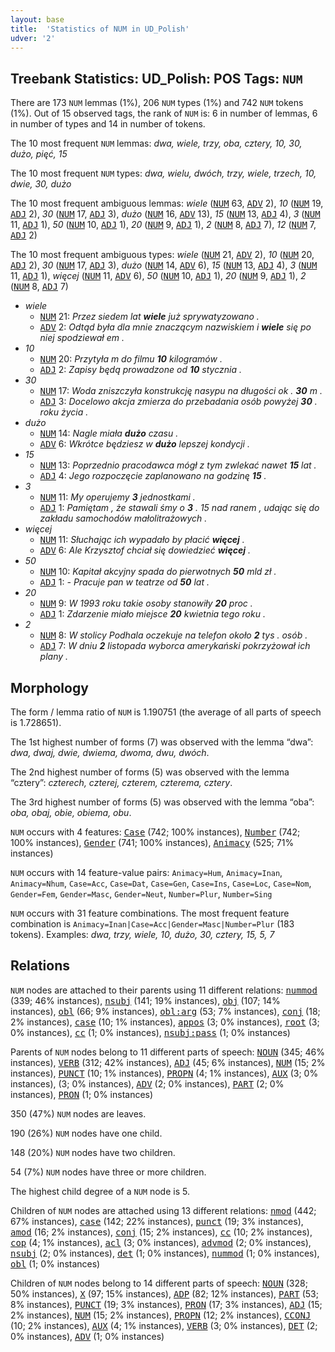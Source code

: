 ```yaml
---
layout: base
title:  'Statistics of NUM in UD_Polish'
udver: '2'
---
```


## Treebank Statistics: UD_Polish: POS Tags: `NUM`

There are 173 `NUM` lemmas (1%), 206 `NUM` types (1%) and 742 `NUM` tokens (1%).
Out of 15 observed tags, the rank of `NUM` is: 6 in number of lemmas, 6 in number of types and 14 in number of tokens.

The 10 most frequent `NUM` lemmas: <em>dwa, wiele, trzy, oba, cztery, 10, 30, dużo, pięć, 15</em>

The 10 most frequent `NUM` types:  <em>dwa, wielu, dwóch, trzy, wiele, trzech, 10, dwie, 30, dużo</em>

The 10 most frequent ambiguous lemmas: <em>wiele</em> (<tt><a href="pl-pos-NUM.html">NUM</a></tt> 63, <tt><a href="pl-pos-ADV.html">ADV</a></tt> 2), <em>10</em> (<tt><a href="pl-pos-NUM.html">NUM</a></tt> 19, <tt><a href="pl-pos-ADJ.html">ADJ</a></tt> 2), <em>30</em> (<tt><a href="pl-pos-NUM.html">NUM</a></tt> 17, <tt><a href="pl-pos-ADJ.html">ADJ</a></tt> 3), <em>dużo</em> (<tt><a href="pl-pos-NUM.html">NUM</a></tt> 16, <tt><a href="pl-pos-ADV.html">ADV</a></tt> 13), <em>15</em> (<tt><a href="pl-pos-NUM.html">NUM</a></tt> 13, <tt><a href="pl-pos-ADJ.html">ADJ</a></tt> 4), <em>3</em> (<tt><a href="pl-pos-NUM.html">NUM</a></tt> 11, <tt><a href="pl-pos-ADJ.html">ADJ</a></tt> 1), <em>50</em> (<tt><a href="pl-pos-NUM.html">NUM</a></tt> 10, <tt><a href="pl-pos-ADJ.html">ADJ</a></tt> 1), <em>20</em> (<tt><a href="pl-pos-NUM.html">NUM</a></tt> 9, <tt><a href="pl-pos-ADJ.html">ADJ</a></tt> 1), <em>2</em> (<tt><a href="pl-pos-NUM.html">NUM</a></tt> 8, <tt><a href="pl-pos-ADJ.html">ADJ</a></tt> 7), <em>12</em> (<tt><a href="pl-pos-NUM.html">NUM</a></tt> 7, <tt><a href="pl-pos-ADJ.html">ADJ</a></tt> 2)

The 10 most frequent ambiguous types:  <em>wiele</em> (<tt><a href="pl-pos-NUM.html">NUM</a></tt> 21, <tt><a href="pl-pos-ADV.html">ADV</a></tt> 2), <em>10</em> (<tt><a href="pl-pos-NUM.html">NUM</a></tt> 20, <tt><a href="pl-pos-ADJ.html">ADJ</a></tt> 2), <em>30</em> (<tt><a href="pl-pos-NUM.html">NUM</a></tt> 17, <tt><a href="pl-pos-ADJ.html">ADJ</a></tt> 3), <em>dużo</em> (<tt><a href="pl-pos-NUM.html">NUM</a></tt> 14, <tt><a href="pl-pos-ADV.html">ADV</a></tt> 6), <em>15</em> (<tt><a href="pl-pos-NUM.html">NUM</a></tt> 13, <tt><a href="pl-pos-ADJ.html">ADJ</a></tt> 4), <em>3</em> (<tt><a href="pl-pos-NUM.html">NUM</a></tt> 11, <tt><a href="pl-pos-ADJ.html">ADJ</a></tt> 1), <em>więcej</em> (<tt><a href="pl-pos-NUM.html">NUM</a></tt> 11, <tt><a href="pl-pos-ADV.html">ADV</a></tt> 6), <em>50</em> (<tt><a href="pl-pos-NUM.html">NUM</a></tt> 10, <tt><a href="pl-pos-ADJ.html">ADJ</a></tt> 1), <em>20</em> (<tt><a href="pl-pos-NUM.html">NUM</a></tt> 9, <tt><a href="pl-pos-ADJ.html">ADJ</a></tt> 1), <em>2</em> (<tt><a href="pl-pos-NUM.html">NUM</a></tt> 8, <tt><a href="pl-pos-ADJ.html">ADJ</a></tt> 7)


* <em>wiele</em>
  * <tt><a href="pl-pos-NUM.html">NUM</a></tt> 21: <em>Przez siedem lat <b>wiele</b> już sprywatyzowano .</em>
  * <tt><a href="pl-pos-ADV.html">ADV</a></tt> 2: <em>Odtąd była dla mnie znaczącym nazwiskiem i <b>wiele</b> się po niej spodziewał em .</em>
* <em>10</em>
  * <tt><a href="pl-pos-NUM.html">NUM</a></tt> 20: <em>Przytyła m do filmu <b>10</b> kilogramów .</em>
  * <tt><a href="pl-pos-ADJ.html">ADJ</a></tt> 2: <em>Zapisy będą prowadzone od <b>10</b> stycznia .</em>
* <em>30</em>
  * <tt><a href="pl-pos-NUM.html">NUM</a></tt> 17: <em>Woda zniszczyła konstrukcję nasypu na długości ok . <b>30</b> m .</em>
  * <tt><a href="pl-pos-ADJ.html">ADJ</a></tt> 3: <em>Docelowo akcja zmierza do przebadania osób powyżej <b>30</b> . roku życia .</em>
* <em>dużo</em>
  * <tt><a href="pl-pos-NUM.html">NUM</a></tt> 14: <em>Nagle miała <b>dużo</b> czasu .</em>
  * <tt><a href="pl-pos-ADV.html">ADV</a></tt> 6: <em>Wkrótce będziesz w <b>dużo</b> lepszej kondycji .</em>
* <em>15</em>
  * <tt><a href="pl-pos-NUM.html">NUM</a></tt> 13: <em>Poprzednio pracodawca mógł z tym zwlekać nawet <b>15</b> lat .</em>
  * <tt><a href="pl-pos-ADJ.html">ADJ</a></tt> 4: <em>Jego rozpoczęcie zaplanowano na godzinę <b>15</b> .</em>
* <em>3</em>
  * <tt><a href="pl-pos-NUM.html">NUM</a></tt> 11: <em>My operujemy <b>3</b> jednostkami .</em>
  * <tt><a href="pl-pos-ADJ.html">ADJ</a></tt> 1: <em>Pamiętam , że stawali śmy o <b>3</b> . 15 nad ranem , udając się do zakładu samochodów małolitrażowych .</em>
* <em>więcej</em>
  * <tt><a href="pl-pos-NUM.html">NUM</a></tt> 11: <em>Słuchając ich wypadało by płacić <b>więcej</b> .</em>
  * <tt><a href="pl-pos-ADV.html">ADV</a></tt> 6: <em>Ale Krzysztof chciał się dowiedzieć <b>więcej</b> .</em>
* <em>50</em>
  * <tt><a href="pl-pos-NUM.html">NUM</a></tt> 10: <em>Kapitał akcyjny spada do pierwotnych <b>50</b> mld zł .</em>
  * <tt><a href="pl-pos-ADJ.html">ADJ</a></tt> 1: <em>- Pracuje pan w teatrze od <b>50</b> lat .</em>
* <em>20</em>
  * <tt><a href="pl-pos-NUM.html">NUM</a></tt> 9: <em>W 1993 roku takie osoby stanowiły <b>20</b> proc .</em>
  * <tt><a href="pl-pos-ADJ.html">ADJ</a></tt> 1: <em>Zdarzenie miało miejsce <b>20</b> kwietnia tego roku .</em>
* <em>2</em>
  * <tt><a href="pl-pos-NUM.html">NUM</a></tt> 8: <em>W stolicy Podhala oczekuje na telefon około <b>2</b> tys . osób .</em>
  * <tt><a href="pl-pos-ADJ.html">ADJ</a></tt> 7: <em>W dniu <b>2</b> listopada wyborca amerykański pokrzyżował ich plany .</em>

## Morphology

The form / lemma ratio of `NUM` is 1.190751 (the average of all parts of speech is 1.728651).

The 1st highest number of forms (7) was observed with the lemma “dwa”: <em>dwa, dwaj, dwie, dwiema, dwoma, dwu, dwóch</em>.

The 2nd highest number of forms (5) was observed with the lemma “cztery”: <em>czterech, czterej, czterem, czterema, cztery</em>.

The 3rd highest number of forms (5) was observed with the lemma “oba”: <em>oba, obaj, obie, obiema, obu</em>.

`NUM` occurs with 4 features: <tt><a href="pl-feat-Case.html">Case</a></tt> (742; 100% instances), <tt><a href="pl-feat-Number.html">Number</a></tt> (742; 100% instances), <tt><a href="pl-feat-Gender.html">Gender</a></tt> (741; 100% instances), <tt><a href="pl-feat-Animacy.html">Animacy</a></tt> (525; 71% instances)

`NUM` occurs with 14 feature-value pairs: `Animacy=Hum`, `Animacy=Inan`, `Animacy=Nhum`, `Case=Acc`, `Case=Dat`, `Case=Gen`, `Case=Ins`, `Case=Loc`, `Case=Nom`, `Gender=Fem`, `Gender=Masc`, `Gender=Neut`, `Number=Plur`, `Number=Sing`

`NUM` occurs with 31 feature combinations.
The most frequent feature combination is `Animacy=Inan|Case=Acc|Gender=Masc|Number=Plur` (183 tokens).
Examples: <em>dwa, trzy, wiele, 10, dużo, 30, cztery, 15, 5, 7</em>


## Relations

`NUM` nodes are attached to their parents using 11 different relations: <tt><a href="pl-dep-nummod.html">nummod</a></tt> (339; 46% instances), <tt><a href="pl-dep-nsubj.html">nsubj</a></tt> (141; 19% instances), <tt><a href="pl-dep-obj.html">obj</a></tt> (107; 14% instances), <tt><a href="pl-dep-obl.html">obl</a></tt> (66; 9% instances), <tt><a href="pl-dep-obl-arg.html">obl:arg</a></tt> (53; 7% instances), <tt><a href="pl-dep-conj.html">conj</a></tt> (18; 2% instances), <tt><a href="pl-dep-case.html">case</a></tt> (10; 1% instances), <tt><a href="pl-dep-appos.html">appos</a></tt> (3; 0% instances), <tt><a href="pl-dep-root.html">root</a></tt> (3; 0% instances), <tt><a href="pl-dep-cc.html">cc</a></tt> (1; 0% instances), <tt><a href="pl-dep-nsubj-pass.html">nsubj:pass</a></tt> (1; 0% instances)

Parents of `NUM` nodes belong to 11 different parts of speech: <tt><a href="pl-pos-NOUN.html">NOUN</a></tt> (345; 46% instances), <tt><a href="pl-pos-VERB.html">VERB</a></tt> (312; 42% instances), <tt><a href="pl-pos-ADJ.html">ADJ</a></tt> (45; 6% instances), <tt><a href="pl-pos-NUM.html">NUM</a></tt> (15; 2% instances), <tt><a href="pl-pos-PUNCT.html">PUNCT</a></tt> (10; 1% instances), <tt><a href="pl-pos-PROPN.html">PROPN</a></tt> (4; 1% instances), <tt><a href="pl-pos-AUX.html">AUX</a></tt> (3; 0% instances),  (3; 0% instances), <tt><a href="pl-pos-ADV.html">ADV</a></tt> (2; 0% instances), <tt><a href="pl-pos-PART.html">PART</a></tt> (2; 0% instances), <tt><a href="pl-pos-PRON.html">PRON</a></tt> (1; 0% instances)

350 (47%) `NUM` nodes are leaves.

190 (26%) `NUM` nodes have one child.

148 (20%) `NUM` nodes have two children.

54 (7%) `NUM` nodes have three or more children.

The highest child degree of a `NUM` node is 5.

Children of `NUM` nodes are attached using 13 different relations: <tt><a href="pl-dep-nmod.html">nmod</a></tt> (442; 67% instances), <tt><a href="pl-dep-case.html">case</a></tt> (142; 22% instances), <tt><a href="pl-dep-punct.html">punct</a></tt> (19; 3% instances), <tt><a href="pl-dep-amod.html">amod</a></tt> (16; 2% instances), <tt><a href="pl-dep-conj.html">conj</a></tt> (15; 2% instances), <tt><a href="pl-dep-cc.html">cc</a></tt> (10; 2% instances), <tt><a href="pl-dep-cop.html">cop</a></tt> (4; 1% instances), <tt><a href="pl-dep-acl.html">acl</a></tt> (3; 0% instances), <tt><a href="pl-dep-advmod.html">advmod</a></tt> (2; 0% instances), <tt><a href="pl-dep-nsubj.html">nsubj</a></tt> (2; 0% instances), <tt><a href="pl-dep-det.html">det</a></tt> (1; 0% instances), <tt><a href="pl-dep-nummod.html">nummod</a></tt> (1; 0% instances), <tt><a href="pl-dep-obl.html">obl</a></tt> (1; 0% instances)

Children of `NUM` nodes belong to 14 different parts of speech: <tt><a href="pl-pos-NOUN.html">NOUN</a></tt> (328; 50% instances), <tt><a href="pl-pos-X.html">X</a></tt> (97; 15% instances), <tt><a href="pl-pos-ADP.html">ADP</a></tt> (82; 12% instances), <tt><a href="pl-pos-PART.html">PART</a></tt> (53; 8% instances), <tt><a href="pl-pos-PUNCT.html">PUNCT</a></tt> (19; 3% instances), <tt><a href="pl-pos-PRON.html">PRON</a></tt> (17; 3% instances), <tt><a href="pl-pos-ADJ.html">ADJ</a></tt> (15; 2% instances), <tt><a href="pl-pos-NUM.html">NUM</a></tt> (15; 2% instances), <tt><a href="pl-pos-PROPN.html">PROPN</a></tt> (12; 2% instances), <tt><a href="pl-pos-CCONJ.html">CCONJ</a></tt> (10; 2% instances), <tt><a href="pl-pos-AUX.html">AUX</a></tt> (4; 1% instances), <tt><a href="pl-pos-VERB.html">VERB</a></tt> (3; 0% instances), <tt><a href="pl-pos-DET.html">DET</a></tt> (2; 0% instances), <tt><a href="pl-pos-ADV.html">ADV</a></tt> (1; 0% instances)

